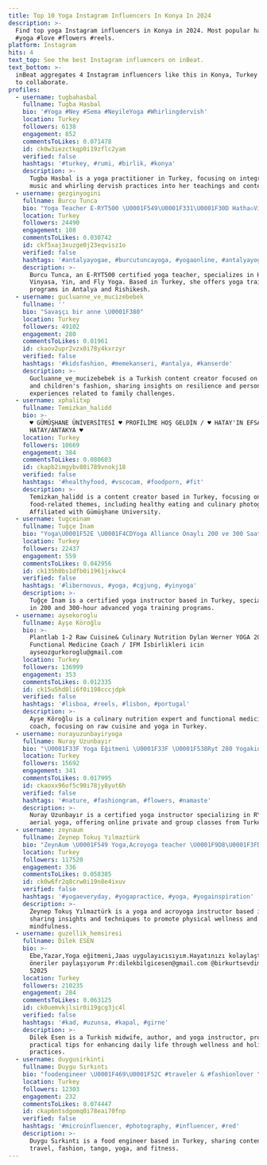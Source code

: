 ```yaml
---
title: Top 10 Yoga Instagram Influencers In Konya In 2024
description: >-
  Find top yoga Instagram influencers in Konya in 2024. Most popular hashtags:
  #yoga #love #flowers #reels.
platform: Instagram
hits: 4
text_top: See the best Instagram influencers on inBeat.
text_bottom: >-
  inBeat aggregates 4 Instagram influencers like this in Konya, Turkey for you
  to collaborate.
profiles:
  - username: tugbahasbal
    fullname: Tugba Hasbal
    bio: '#Yoga #Ney #Sema #NeyileYoga #Whirlingdervish'
    location: Turkey
    followers: 6138
    engagement: 852
    commentsToLikes: 0.071478
    id: ck0w3iezctkqp0i19zflc2yam
    verified: false
    hashtags: '#turkey, #rumi, #birlik, #konya'
    description: >-
      Tugba Hasbal is a yoga practitioner in Turkey, focusing on integrating Ney
      music and whirling dervish practices into her teachings and content.
  - username: gezginyogini
    fullname: Burcu Tunca
    bio: "Yoga Teacher E-RYT500 \U0001F549️\U0001F331\U0001F30D Hatha▫️Vinyasa ▫️ Yin ▫️ Fly Yoga \U0001F4CCAntalya \U0001F504 Rishikesh Türkiye ve Hindistan'da Yoga Eğitimleri @ananda_yoga_shala_turkiye"
    location: Turkey
    followers: 24490
    engagement: 108
    commentsToLikes: 0.030742
    id: ckf5xaj3xuzge0j23eqvisz1o
    verified: false
    hashtags: '#antalyayogae, #burcutuncayoga, #yogaonline, #antalyayogaegitmeni'
    description: >-
      Burcu Tunca, an E-RYT500 certified yoga teacher, specializes in Hatha,
      Vinyasa, Yin, and Fly Yoga. Based in Turkey, she offers yoga training
      programs in Antalya and Rishikesh.
  - username: gucluanne_ve_mucizebebek
    fullname: ''
    bio: "Savaşçı bir anne \U0001F380"
    location: Turkey
    followers: 49102
    engagement: 280
    commentsToLikes: 0.01961
    id: ckaov2upr2vzx0i78y4kxrzyr
    verified: false
    hashtags: '#kidsfashion, #memekanseri, #antalya, #kanserde'
    description: >-
      Gucluanne_ve_mucizebebek is a Turkish content creator focused on parenting
      and children's fashion, sharing insights on resilience and personal
      experiences related to family challenges.
  - username: xphalitxp
    fullname: Temizkan_halidd
    bio: >-
      ♥ GÜMÜŞHANE ÜNİVERSİTESİ ♥ PROFİLİME HOŞ GELDİN / ♥ HATAY'IN EFSANESİ ♥
      HATAY/ANTAKYA ♥️
    location: Turkey
    followers: 10669
    engagement: 384
    commentsToLikes: 0.080603
    id: ckapb2imgybv80i789vnokj18
    verified: false
    hashtags: '#healthyfood, #vscocam, #foodporn, #fit'
    description: >-
      Temizkan_halidd is a content creator based in Turkey, focusing on
      food-related themes, including healthy eating and culinary photography.
      Affiliated with Gümüşhane University.
  - username: tugceinam
    fullname: Tuğçe İnam
    bio: "Yoga\U0001F52E \U0001F4CDYoga Alliance Onaylı 200 ve 300 Saatlik Uzmanlık Programları @myottoyoga"
    location: Turkey
    followers: 22437
    engagement: 559
    commentsToLikes: 0.042956
    id: ck135h0bs1dfb0i1961jxkwc4
    verified: false
    hashtags: '#libernovus, #yoga, #cgjung, #yinyoga'
    description: >-
      Tuğçe İnam is a certified yoga instructor based in Turkey, specializing
      in 200 and 300-hour advanced yoga training programs.
  - username: aysekoroglu
    fullname: Ayşe Köroğlu
    bio: >-
      Plantlab 1-2 Raw Cuisine& Culinary Nutrition Dylan Werner YOGA 200 HTT
      Functional Medicine Coach / IFM İsbirlikleri icin
      ayseozgurkoroglu@gmail.com
    location: Turkey
    followers: 136999
    engagement: 353
    commentsToLikes: 0.012335
    id: ck15u5hd0li6f0i198cccjdpk
    verified: false
    hashtags: '#lisboa, #reels, #lisbon, #portugal'
    description: >-
      Ayşe Köroğlu is a culinary nutrition expert and functional medicine
      coach, focusing on raw cuisine and yoga in Turkey.
  - username: nurayuzunbayiryoga
    fullname: Nuray Uzunbayır
    bio: "\U0001F33F Yoga Eğitmeni \U0001F33F \U0001F538️Ryt 280 Yogakioo \U0001F538️ \U0001F33F Fly Yoga (aeriel yoga) Eğitmeni \U0001F33F \U0001F538️Yacep\U0001F538️ \U0001F538Onlıne Özel & Grup yoga dersleri icin mesaj atabilirsin\U0001F538"
    location: Turkey
    followers: 15692
    engagement: 341
    commentsToLikes: 0.017995
    id: ckaoxx96of5c90i78jy8yut6h
    verified: false
    hashtags: '#nature, #fashiongram, #flowers, #namaste'
    description: >-
      Nuray Uzunbayır is a certified yoga instructor specializing in RYT 280 and
      aerial yoga, offering online private and group classes from Turkey.
  - username: zeynaum
    fullname: Zeynep Tokuş Yılmaztürk
    bio: "ZeynAum \U0001F549 Yoga,Acroyoga teacher \U0001F9D8\U0001F3FD‍♀️ @tapasbarre"
    location: Turkey
    followers: 117520
    engagement: 336
    commentsToLikes: 0.058385
    id: ck0w6fr2q8crw0i19n8e4ixuv
    verified: false
    hashtags: '#yogaeveryday, #yogapractice, #yoga, #yogainspiration'
    description: >-
      Zeynep Tokuş Yılmaztürk is a yoga and acroyoga instructor based in Turkey,
      sharing insights and techniques to promote physical wellness and
      mindfulness.
  - username: guzellik_hemsiresi
    fullname: Dilek ESEN
    bio: >-
      Ebe,Yazar,Yoga eğitmeni,Jaas uygulayıcısıyım.Hayatınızı kolaylaştıracak
      öneriler paylaşıyorum Pr:dilekbilgicesen@gmail.com @birkurtsevdimkitap
      52025
    location: Turkey
    followers: 210235
    engagement: 284
    commentsToLikes: 0.063125
    id: ck0uemvkjlsir0i19gcg3jc4l
    verified: false
    hashtags: '#kad, #uzunsa, #kapal, #girne'
    description: >-
      Dilek Esen is a Turkish midwife, author, and yoga instructor, providing
      practical tips for enhancing daily life through wellness and holistic
      practices.
  - username: duygusirkinti
    fullname: Duygu Sırkıntı
    bio: "foodengineer \U0001F469‍\U0001F52C #traveler & #fashionlover \U0001F30D✈\U0001F457\U0001F460\U0001F484\U0001F45C sociallatin & tango \U0001F483& yoga \U0001F9D8‍♀️ &\U0001F3CB‍♀️\U0001F3CA\U0001F3FB‍♀️\U0001F3C3‍♀️\U0001F6B4‍♀️\U0001F938‍♀️ collaboration \U0001F449\U0001F3FBDm İstanbul\U0001F4CD"
    location: Turkey
    followers: 12303
    engagement: 232
    commentsToLikes: 0.074447
    id: ckap6ntsdgomq0i78eai70fnp
    verified: false
    hashtags: '#microinfluencer, #photography, #influencer, #red'
    description: >-
      Duygu Sırkıntı is a food engineer based in Turkey, sharing content on
      travel, fashion, tango, yoga, and fitness.
---
```


